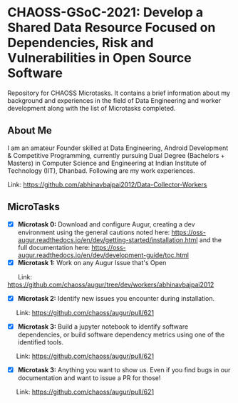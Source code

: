 # CHAOSS-GSoC-2021: Develop a Shared Data Resource Focused on Dependencies, Risk and Vulnerabilities in Open Source Software
Repository for CHAOSS Microtasks. It contains a brief information about my background and experiences in the field of Data Engineering and worker development along with the list of Microtasks completed.

## About Me
I am an amateur Founder skilled at Data Engineering, Android Development & Competitive Programming, currently pursuing Dual Degree (Bachelors + Masters) in Computer Science and Engineering at Indian Institute of Technology (IIT), Dhanbad. Following are my work experiences.

Link: https://github.com/abhinavbajpai2012/Data-Collector-Workers
## MicroTasks
- [x] **Microtask 0:** Download and configure Augur, creating a dev environment using the general cautions noted here: https://oss-augur.readthedocs.io/en/dev/getting-started/installation.html and the full documentation here: https://oss-augur.readthedocs.io/en/dev/development-guide/toc.html
- [x] **Microtask 1:** Work on any Augur Issue that's Open

&nbsp; &nbsp; &nbsp; Link: https://github.com/chaoss/augur/tree/dev/workers/abhinavbajpai2012
- [x] **Microtask 2:** Identify new issues you encounter during installation.

&nbsp; &nbsp; &nbsp;Link: https://github.com/chaoss/augur/pull/621
- [x] **Microtask 3:** Build a jupyter notebook to identify software dependencies, or build software dependency metrics using one of the identified tools.

&nbsp; &nbsp; &nbsp;Link: https://github.com/chaoss/augur/pull/621
- [x] **Microtask 3:** Anything you want to show us. Even if you find bugs in our documentation and want to issue a PR for those!

&nbsp; &nbsp; &nbsp;Link: https://github.com/chaoss/augur/pull/621

